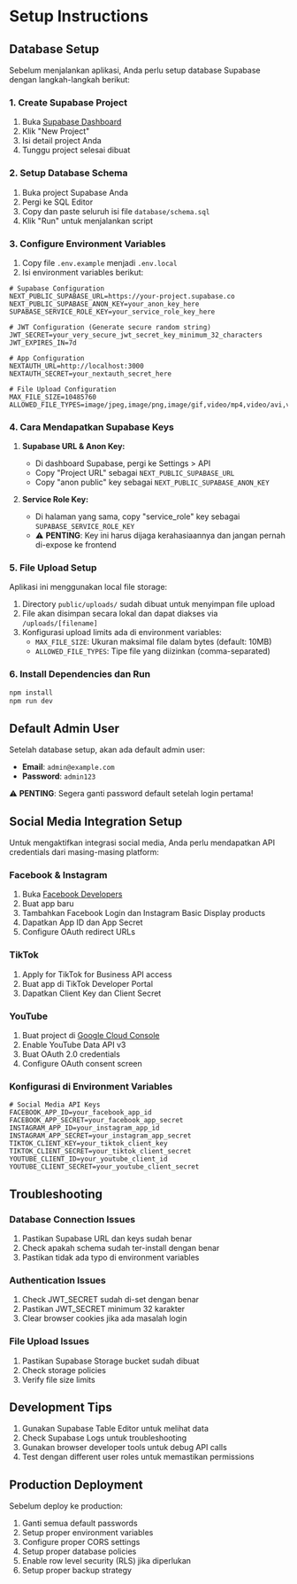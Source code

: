 # Setup Instructions

## Database Setup

Sebelum menjalankan aplikasi, Anda perlu setup database Supabase dengan langkah-langkah berikut:

### 1. Create Supabase Project

1. Buka [Supabase Dashboard](https://app.supabase.com/)
2. Klik "New Project"
3. Isi detail project Anda
4. Tunggu project selesai dibuat

### 2. Setup Database Schema

1. Buka project Supabase Anda
2. Pergi ke SQL Editor
3. Copy dan paste seluruh isi file `database/schema.sql`
4. Klik "Run" untuk menjalankan script

### 3. Configure Environment Variables

1. Copy file `.env.example` menjadi `.env.local`
2. Isi environment variables berikut:

```env
# Supabase Configuration
NEXT_PUBLIC_SUPABASE_URL=https://your-project.supabase.co
NEXT_PUBLIC_SUPABASE_ANON_KEY=your_anon_key_here
SUPABASE_SERVICE_ROLE_KEY=your_service_role_key_here

# JWT Configuration (Generate secure random string)
JWT_SECRET=your_very_secure_jwt_secret_key_minimum_32_characters
JWT_EXPIRES_IN=7d

# App Configuration
NEXTAUTH_URL=http://localhost:3000
NEXTAUTH_SECRET=your_nextauth_secret_here

# File Upload Configuration
MAX_FILE_SIZE=10485760
ALLOWED_FILE_TYPES=image/jpeg,image/png,image/gif,video/mp4,video/avi,video/mov,application/pdf
```

### 4. Cara Mendapatkan Supabase Keys

1. **Supabase URL & Anon Key:**
   - Di dashboard Supabase, pergi ke Settings > API
   - Copy "Project URL" sebagai `NEXT_PUBLIC_SUPABASE_URL`
   - Copy "anon public" key sebagai `NEXT_PUBLIC_SUPABASE_ANON_KEY`

2. **Service Role Key:**
   - Di halaman yang sama, copy "service_role" key sebagai `SUPABASE_SERVICE_ROLE_KEY`
   - ⚠️ **PENTING**: Key ini harus dijaga kerahasiaannya dan jangan pernah di-expose ke frontend

### 5. File Upload Setup

Aplikasi ini menggunakan local file storage:

1. Directory `public/uploads/` sudah dibuat untuk menyimpan file upload
2. File akan disimpan secara lokal dan dapat diakses via `/uploads/[filename]`
3. Konfigurasi upload limits ada di environment variables:
   - `MAX_FILE_SIZE`: Ukuran maksimal file dalam bytes (default: 10MB)
   - `ALLOWED_FILE_TYPES`: Tipe file yang diizinkan (comma-separated)

### 6. Install Dependencies dan Run

```bash
npm install
npm run dev
```

## Default Admin User

Setelah database setup, akan ada default admin user:

- **Email**: `admin@example.com`
- **Password**: `admin123`

⚠️ **PENTING**: Segera ganti password default setelah login pertama!

## Social Media Integration Setup

Untuk mengaktifkan integrasi social media, Anda perlu mendapatkan API credentials dari masing-masing platform:

### Facebook & Instagram

1. Buka [Facebook Developers](https://developers.facebook.com/)
2. Buat app baru
3. Tambahkan Facebook Login dan Instagram Basic Display products
4. Dapatkan App ID dan App Secret
5. Configure OAuth redirect URLs

### TikTok

1. Apply for TikTok for Business API access
2. Buat app di TikTok Developer Portal
3. Dapatkan Client Key dan Client Secret

### YouTube

1. Buat project di [Google Cloud Console](https://console.cloud.google.com/)
2. Enable YouTube Data API v3
3. Buat OAuth 2.0 credentials
4. Configure OAuth consent screen

### Konfigurasi di Environment Variables

```env
# Social Media API Keys
FACEBOOK_APP_ID=your_facebook_app_id
FACEBOOK_APP_SECRET=your_facebook_app_secret
INSTAGRAM_APP_ID=your_instagram_app_id
INSTAGRAM_APP_SECRET=your_instagram_app_secret
TIKTOK_CLIENT_KEY=your_tiktok_client_key
TIKTOK_CLIENT_SECRET=your_tiktok_client_secret
YOUTUBE_CLIENT_ID=your_youtube_client_id
YOUTUBE_CLIENT_SECRET=your_youtube_client_secret
```

## Troubleshooting

### Database Connection Issues

1. Pastikan Supabase URL dan keys sudah benar
2. Check apakah schema sudah ter-install dengan benar
3. Pastikan tidak ada typo di environment variables

### Authentication Issues

1. Check JWT_SECRET sudah di-set dengan benar
2. Pastikan JWT_SECRET minimum 32 karakter
3. Clear browser cookies jika ada masalah login

### File Upload Issues

1. Pastikan Supabase Storage bucket sudah dibuat
2. Check storage policies
3. Verify file size limits

## Development Tips

1. Gunakan Supabase Table Editor untuk melihat data
2. Check Supabase Logs untuk troubleshooting
3. Gunakan browser developer tools untuk debug API calls
4. Test dengan different user roles untuk memastikan permissions

## Production Deployment

Sebelum deploy ke production:

1. Ganti semua default passwords
2. Setup proper environment variables
3. Configure proper CORS settings
4. Setup proper database policies
5. Enable row level security (RLS) jika diperlukan
6. Setup proper backup strategy